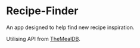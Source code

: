 # Recipe-Finder
An app designed to help find new recipe inspiration.

Utilising API from [TheMealDB](https://www.themealdb.com/api.php).